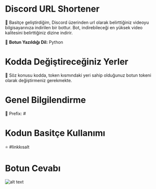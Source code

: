 # Discord URL Shortener

📁 Basitçe geliştirdiğim, Discord üzerinden url olarak belirttiğiniz videoyu bilgisayarınıza indirilen bir bottur. Bot, indirebileceği en yüksek video kalitesini belirttiğiniz dizine indirir. 

📁 **Botun Yazıldığı Dil:** Python

# Kodda Değiştireceğiniz Yerler

📁  Söz konusu kodda, token kısmındaki yeri sahip olduğunuz botun tokeni olarak değiştirmeniz gerekmekte.

# Genel Bilgilendirme

🔗 Prefix: #

# Kodun Basitçe Kullanımı

⭐ #linkkısalt <link>

# Botun Cevabı

![alt text](https://i.imgur.com/UiRmO4C.png)
